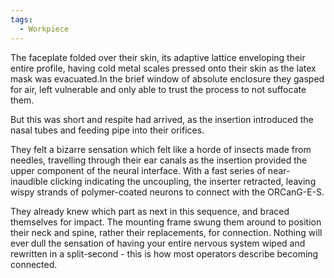 ```yaml
---
tags:
  - Workpiece
---
```

The faceplate folded over their skin, its adaptive lattice enveloping their entire profile, having cold metal scales pressed onto their skin as the latex mask was evacuated.In the brief window of absolute enclosure they gasped for air, left vulnerable and only able to trust the process to not suffocate them.

But this was short and respite had arrived, as the insertion introduced the nasal tubes and feeding pipe into their orifices. 

They felt a bizarre sensation which felt like a horde of insects made from needles, travelling through their ear canals as the insertion provided the upper component of the neural interface. 
With a fast series of near-inaudible clicking indicating the uncoupling, the inserter retracted, leaving wispy strands of polymer-coated neurons to connect with the ORCanG-E-S. 

They already knew which part as next in this sequence, and braced themselves for impact. 
The mounting frame swung them around to position their neck and spine, rather their replacements, for connection. Nothing will ever dull the sensation of having your entire nervous system wiped and rewritten in a split-second - this is how most operators describe becoming connected. 